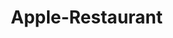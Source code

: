 # Apple-Restaurant
<!DOCTYPE html>
<html lang="en">
<head>
    <meta charset="UTF-8">
    <meta name="viewport" content="width=device-width, initial-scale=1.0">
    <title>Apple Restoran Website</title>
    <link rel="stylesheet" href="style.css">
    <link rel="stylesheet" href="https://cdnjs.cloudflare.com/ajax/libs/font-awesome/7.0.0/css/all.min.css">
     <link href="https://cdn.jsdelivr.net/npm/bootstrap@5.3.7/dist/css/bootstrap.min.css" rel="stylesheet">
    <link href="https://getbootstrap.com/docs/5.3/assets/css/docs.css" rel="stylesheet">
</head>
<body>
<style> * {
            margin: 0;
            padding: 0;
            box-sizing: border-box;
        }
        
        body {
            overflow-x: hidden;
        }
        
        .navbar {
            display: flex;
            justify-content: space-between;
            align-items: center;
            padding: 10px 20px;
            background-color: #f8f9fa;
            box-shadow: 0 2px 5px rgba(0,0,0,0.1);
            flex-wrap: wrap;
        }
        
        .content {
            font-size: 30px;
            padding-top: 250px;
            padding-left: 40px;
            color: #f8f9fa;
            background: linear-gradient(rgba(0, 0, 0, 0.3), rgba(0, 0, 0, 0.3)), url("img folder/background..jpg");
            background-size: cover;
            background-position: center;
            height: 100vh;
        }
        
        .content .h4 {
            margin-left: 2%;
        }
        
        .content .button {
            margin-top: 15px;
            margin-left: 10%;
            font-size: 20px;
            border: 1px solid;
            border-radius: 5px;
            font-family: Verdana, Geneva, Tahoma, sans-serif;
            cursor: pointer;
            background-color: black;
            color: white;
            padding: 6px;
            white-space: nowrap;
            transition: all 0.3s ease;
            display: inline-block;
        }
        
        .content .button:hover {
            transform: scale(1.1)
        }
        
        .menu {
            display: flex;
            list-style: none;
            gap: 15px;
        }
        
        .menu a {
            text-decoration: none;
            color: black;
            font-family: 'Trebuchet MS', 'Lucida Sans Unicode', 'Lucida Grande', 'Lucida Sans', Arial, sans-serif;
            font-size: 25px;
            position: relative;
            display: inline-block;
            padding: 10px 15px;
        }
        
        .menu a:hover {
            color: #FF9500;
            transition: color 0.3s ease;
        }
        
        .menu-items {
            margin-left: 20px;
            font-size: 24px;
        }
        
        .menu a::after {
            content: '';
            position: absolute;
            bottom: 0;
            left: 0;
            width: 0;
            height: 2px;
            background-color: #f18901;
            transition: width 0.5s ease;
        }
        
        .menu a:hover::after {
            width: 100%;
        }
        
        .icon {
            display: flex;
        }
        
        .icon a span {
            justify-content: flex-end;
            font-size: 25px;
            margin-left: 10px;
            color: #FF9500;
            transition: all 0.3s ease;
            display: inline-block;
        }
        
        .icon a span:hover {
            transform: scale(1.4);
        }
        
        .img i {
            font-size: 40px;
            color: #e07f08;
            font-size: 40px;
            transition: all 0.3s ease;
            display: inline-block;
        }
        
        .img i:hover {
            transform: scale(1.4);
        }
        
        .search-container {
            position: relative;
            display: inline-block;
        }
        
        .fa-magnifying-glass {
            font-size: 1.7rem;
            cursor: pointer;
            padding-top: 10px;
            padding-right: 80px;
        }
        
        .search-box {
            height: 100px;
            position: absolute;
            top: 90px;
            right: 160px;
            opacity: 0;
            transition: all 0.4s ease-out;
        }
        
        .search-box.active {
            border-bottom-color: #007bff;
            box-shadow: 0 2px 10px rgba(0, 0, 0, 0.1);
            opacity: 1;
            gap: 10px;
        }
        
        #searchIcon {
            cursor: pointer;
            font-size: 1.5rem;
            padding-top: 10px;
            padding-left: 30px;
        }
        
        .search-box input {
            height: 40px;
            width: 400px;
            padding: 8px 10px;
            border: 1px solid #ccc;
            border-radius: 10px;
            outline: #e07f08;
        }
        
        .cart-container {
            position: relative;
            display: inline-block;
        }
        
        .cart-icon {
            width: 250px;
            margin-right: 5px;
            padding: 10px 60px;
            background: #b36e00;
            color: white;
            border: none;
            border-radius: 4px;
            cursor: pointer;
            font-size: 16px;
            transition: all 0.9s;
        }
        
        .cart-icon:hover {
            background: #d49a26;
        }
        
        .cart-dropdown {
            position: absolute;
            top: 100%;
            left: 0;
            width: 250px;
            background: white;
            box-shadow: 0 8px 16px rgba(0,0,0,0.2);
            border-radius: 4px;
            overflow: hidden;
            max-height: 0;
            transition: max-height 1s ease-out, opacity 0.3s ease;
            opacity: 0;
        }
        
        .cart-dropdown.active {
            max-height: 600px;
            opacity: 1;
        }
        
        .menuitems {
            text-decoration: none;
            color: black;
            width: 400px;
        }
        
        .menuitems .iconimg {
            width: 120px;
            height: 80px;
            margin-left: 5px;
        }
        
        .menuitems2 {
            text-decoration: none;
            color: black;
            width: 400px;
        }
        
        .menuitems2 .iconimg {
            margin-bottom: 7px;
            width: 130px;
            height: 70px;
            margin-left: 5px;
        }
        
        .menuitems3 {
            text-decoration: none;
            color: black;
            width: 400px;
        }
        
        .menuitems3 .iconimg {
            width: 130px;
            height: 90px;
            margin-right: 10px;
        }
        
        .menuitems4 {
            text-decoration: none;
            color: black;
            width: 400px;
        }
        
        .menuitems4 .iconimg {
            width: 140px;
            height: 70px;
        }
        
        .menuitems5 {
            text-decoration: none;
            color: black;
            width: 400px;
        }
        
        .menuitems5 .iconimg {
            width: 140px;
            height: 70px;
        }
        
        b .iconimg {
            vertical-align: middle;
        }
        
        .card-items img {
            padding-right: 20px;
        }
        
        .checkout-btn {
            cursor: pointer;
            width: 100%;
            padding: 10px;
            margin-top: 15px;
            background: #b36e00;
            color: white;
            border: 1px solid;
            border-radius: 4px;
            transition: all 0.9s;
            font-size: 19px;
        }
        
        .checkout-btn:hover {
            background: #d49a26;
        }
        
        .card-items a {
            display: inline-block;
            transition: all 0.4s ease;
            transform: translateZ(0);
        }
        
        .card-items a:hover {
            transform: translateY(-5px) scale(1.05);
            box-shadow: 0 10px 20px rgba(0,0,0,0.1);
        }
        
        .footer {
            display: flex;
            height: 1500px;
            width: 100%;
            clear: both;
            background-color: rgb(249, 135, 53);
            flex-wrap: wrap;
            justify-content: center;
        }
        
        .menu1 {
            height: 20px;
        }
        
        .menu1 .menuh1 {
            font-size: 40px;
            color: white;
            padding-top: 20px;
            padding-left: 45%;
            background-color: rgb(249, 135, 53);
        }
        
        .card {
            left: 75px;
            margin-top: 100px;
            margin-left: 15px;
            text-decoration: none;
            transition: all 0.4s ease;
            transform: translateZ(0);
            max-height: 500px;
        }
        
        .card .cards {
            text-decoration: none;
            color: black;
        }
        
        .card button {
            padding: 12px 24px;
            background: #834600;
            color: white;
            border: none;
            border-radius: 4px;
            cursor: pointer;
            transition: background 0.3s ease;
        }
        
        .card button:hover {
            background: #ff0000fe;
            box-shadow: 0 4px 8px rgb(198, 122, 0);
        }
        
        .card .card-img-top1 {
            height: 250px;
            margin-top: 20px;
        }
        
        .card .card-img-top2 {
            height: 200px;
            margin-top: 20px;
        }
        
        .card-img-top3 {
            padding-top: 20px;
            height: 200px;
        }
        
        .card-img-top4 {
            height: 250px;
            padding-top: 3px;
        }
        
        .card-body .price2 {
            margin-top: 45px;
        }
        
        .card-body .price3 {
            margin-top: 60px;
        }
        
        .card:hover {
            transform: translateY(-8px) scale(1.05);
        }
        
        .end {
            display: flex;
            background-color: rgb(249, 135, 53);
            flex-wrap: wrap;
            justify-content: center;
        }
        
        .cartt {
            max-width: 450px;
            height: 550px;
            margin-top: -750px;
            margin-left: 110px;
            border-radius: 20px;
            background-color: white;
        }
        
        .cartt2 {
            max-width: 450px;
            height: 550px;
            margin-top: -750px;
            margin-left: 20px;
            border-radius: 20px;
            background-color: white;
        }
        
        .cartt3 {
            max-width: 450px;
            height: 550px;
            margin-top: -750px;
            margin-left: 20px;
            border-radius: 20px;
            background-color: white;
        }
        
        .cartt .burger {
            width: 550px;
            max-width: 100%;
        }
        
        .cartt2 .burger {
            width: 550px;
            max-width: 100%;
        }
        
        .cartt3 .burger {
            width: 550px;
            max-width: 100%;
        }
        
        .end p {
            font-size: 14px;
            padding-left: 45%;
            padding-top: 15px
        }
        
        .strong {
            font-size: 26px;
            margin-left: 10px;
        }
        
        .fa-cart-plus {
            margin-left: 310px;
            font-size: 40px;
            color: #b36e00;
        }
        
        .contact {
            transform: translateX();
            margin-top: -110px;
            margin-right: 5px;
        }
        
        .contact h1 {
            margin-left: -500%;
            font-size: 40px;
            color: white;
            background-color: rgb(249, 135, 53);
        }
        
        .contact2 {
            background-color: rgb(249, 135, 53);
            height: 500px;
        }
        
        .input-container {
            position: relative;
            background-color: #e0cfc7;
            margin-left: 350px;
            width: 800px;
            height: 350px;
            border-radius: 12px;
        }
        
        .input-container h2 {
            margin-top: 0;
            margin-left: 38%;
        }
        
        .input-name {
            padding-left: 30px;
            display: block;
            width: 600px;
            height: 40px;
            margin-left: 12%;
            margin-top: 40px;
            border-radius: 8px;
            border: 0px;
        }
        
        .input-email {
            padding-left: 30px;
            display: block;
            width: 600px;
            height: 40px;
            margin-left: 12%;
            margin-top: 40px;
            border-radius: 8px;
            border: 0px;
        }
        
        .input-number {
            padding-left: 30px;
            display: block;
            width: 600px;
            height: 40px;
            margin-left: 12%;
            margin-top: 40px;
            border: 0px;
            border-radius: 8px;
        }
        
        .submit {
            margin-top: 15px;
            margin-left: 45%
        }
        
        .user-icon {
            position: relative;
            margin-bottom: 20px;
        }
        
        .user-icon .fa-user-tie {
            position: absolute;
            margin-top: 13px;
            margin-left: 100px
        }
        
        .user-icon .fa-envelope-circle-check {
            position: absolute;
            margin-top: 55px;
            margin-left: 100px;
        }
        
        .user-icon .fa-phone-volume {
            position: absolute;
            margin-top: 55px;
            margin-left: 100px;
        }
        
        .submit {
            background: linear-gradient(135deg, #ff9800, #ff5722);
            color: #fff;
            padding: 12px 24px;
            border: none;
            border-radius: 12px;
            font-size: 16px;
            font-weight: bold;
            cursor: pointer;
            transition: all 0.3s ease;
            box-shadow: 0 4px 10px rgba(0,0,0,0.3);
            margin-top: 6px;
        }
        
        .submit:hover {
            background: linear-gradient(135deg, #ffb74d, #ff7043);
            transform: translateY(-3px);
            box-shadow: 0 6px 14px rgba(0,0,0,0.4);
        }
        
        .submit:active {
            transform: translateY(0);
            box-shadow: 0 2px 6px rgba(0,0,0,0.2);
        }
        
        .input-container {
            height: 400px;
        }
        
        /* Responsive dizayn üçün media sorğuları */
        @media (max-width: 1200px) {
            .content {
                padding-top: 200px;
                font-size: 26px;
            }
            
            .input-container {
                margin-left: 200px;
                width: 700px;
            }
        }
        
        @media (max-width: 900px) {
            .navbar {
                flex-direction: column;
                padding: 15px;
            }
            
            .menu {
                margin-top: 15px;
                flex-wrap: wrap;
                justify-content: center;
            }
            
            .content {
                padding-top: 150px;
                padding-left: 20px;
                font-size: 22px;
                text-align: center;
            }
            
            .content .button {
                margin-left: 0;
            }
            
            .footer {
                height: auto;
                padding-bottom: 50px;
            }
            
            .card {
                margin: 30px auto;
                left: 0;
            }
            
            .end {
                flex-direction: column;
                align-items: center;
            }
            
            .cartt, .cartt2, .cartt3 {
                margin: 20px 0;
                max-width: 90%;
            }
            
            .input-container {
                margin: 0 auto;
                width: 90%;
            }
            
            .input-name, .input-email, .input-number {
                width: 90%;
                margin-left: 5%;
            }
            
            .input-container h2 {
                margin-left: 0;
                text-align: center;
            }
            
            .submit {
                margin-left: 40%;
            }
        }
        
        @media (max-width: 768px) {
            .menu {
                flex-direction: column;
                align-items: center;
                gap: 10px;
            }
            
            .menu a {
                font-size: 20px;
                padding: 5px 10px;
            }
            
            .content {
                padding-top: 120px;
                font-size: 18px;
            }
            
            .content .button {
                font-size: 16px;
                padding: 8px 16px;
            }
            
            .search-box input {
                width: 300px;
            }
            
            .cart-icon {
                width: 200px;
                padding: 10px 30px;
            }
            
            .menu1 .menuh1 {
                padding-left: 0;
                text-align: center;
            }
            
            .user-icon .fa-user-tie,
            .user-icon .fa-envelope-circle-check,
            .user-icon .fa-phone-volume {
                margin-left: 30px;
            }
            
            .contact h1 {
                margin-left: 0;
                text-align: center;
            }
        }
        
        @media (max-width: 576px) {
            .content {
                padding-top: 100px;
                font-size: 16px;
            }
            
            .img i {
                font-size: 30px;
            }
            
            .icon a span {
                font-size: 20px;
            }
            
            .search-box input {
                width: 250px;
                right: 0;
            }
            
            .cart-icon {
                width: 150px;
                padding: 8px 15px;
                font-size: 14px;
            }
            
            .card {
                width: 90% !important;
                margin-left: 0;
            }
            
            .input-container {
                height: auto;
                padding: 20px 0;
            }
            
            .input-name, .input-email, .input-number {
                width: 85%;
            }
            
            .submit {
                margin-left: 35%;
                padding: 10px 20px;
            }
            
            .fa-cart-plus {
                margin-left: 200px;
            }
            
            .end p {
                padding-left: 35%;
            }
        }
        
        @media (max-width: 400px) {
            .content {
                padding-top: 80px;
                font-size: 14px;
            }
            
            .content .button {
                font-size: 14px;
            }
            
            .search-box input {
                width: 200px;
            }
            
            .menu a {
                font-size: 18px;
            }
            
            .card {
                width: 100% !important;
            }
            
            .input-container {
                
                width: 95%;
                margin-left: 2.5%;
            }
            
            .input-name, .input-email, .input-number {
                width: 95%;
                margin-left: 2.5%;
            }
            
            .submit {
                margin-left: 30%;
            }
            
            .fa-cart-plus {
                margin-left: 150px;
                font-size: 30px;
            }
        }



        </style>
    
<div class="navbar">
        <div class="img">
        <a href="#">
        <i class="fa-brands fa-apple"></i>
         </a>
        </div>
 <ul class="menu">
  <a href="#"> <li class="menu-items">Home</li> </a>
    <a href="#"><li class="menu-items">Menu</li> </a> 
     <a href="#"><li class="menu-items">Blogs</li></a>  
     <a href="#"><li class="menu-items">About us</li> </a> 
     <a href="#"><li class="menu-items">Contact</li> </a> 
        </ul> 
 <div class="icon">
    
            
            <div class="search-container"><a href="#" id="searchIcon"> <span><i class="fa-solid fa-magnifying-glass"></i> </span></a></div>
           <div class="search-box" id="searchBox">
            <input type="text" placeholder="Search here:">
           </div>
           <div class="cart-container">
             
               <button class="cart-icon" onclick="toggleCartMenu()">
                Shopping Card
                </button>
 
             <div class="cart-dropdown" id="cartDropDown">
             <div class="cart-content">
                
                <div class="card-items">
                    
                    <a href="" class="menuitems"><b><img src="img folder/menu.png" class="iconimg" alt=""> Item 1/ 
                           <i class="pizza">$6.00</i>
                    </b></a>
                     <a href="" class="menuitems2"><b><img src="img folder/menu2.png" class="iconimg" alt=""> Item 2/ 
                           <i class="pizza">$8.00</i>
                    </b></a>
                     <a href="" class="menuitems3"><b><img src="img folder/menu3.png" class="iconimg" alt=""> Item 3/ 
                           <i class="pizza">$11.00</i>
                    </b></a>
                     <a href="" class="menuitems4"><b><img src="img folder/menu4.png" class="iconimg" alt=""> Item 4/ 
                           <i class="pizza">$9.00</i>
                    </b></a>
                     <a href="" class="menuitems5"><b><img src="img folder/menu5.png" class="iconimg" alt=""> Item 5/ 
                           <i class="pizza">$8.50</i>
                    </b></a>
                 
                   
                   
                </div>
                <button class="checkout-btn">
                    Checkout now
                </button>
             </div>
             </div>
          </div>
          
      </div>
     
   
</div>


<div class="content">
    <h1>Welcome to Apple Restoran</h1>
       
    <h6 class="h4">"Thank you for dining with us. </h6> 
    <h6>where every meal is crafted with passion and served with warmth.</h6>
    <h6> We look forward to welcoming you back soon!"</h6>
    <button class="button">Order now</button>
</div>
<div class="menu1">
 <h1 class="menuh1">Menu</h1>
 </div>
<div class="footer">
              
               <br>
       <div class="card" style="width: 20rem;"><a href="#" class="cards">
  <img src="img folder/menu.png" class="card-img-top1  " alt="...">
  <div class="card-body ">
      <h5>5 Middle Burgers</h5>
    <del>$110</del>
    <h4>$92</h4>
  </div>
  <button>Add Cart</button></a>
</div>

     <div class="card" style="width: 20rem;"> <a href="#" class="cards">
  <img src="img folder/menu2.png" class="card-img-top2  " alt="...">
  <div class="card-body ">
    <div class="price2">
   <h5>5 Mini Burgers</h5>
    <del>$95</del>
    <h4>$71</h4>
    </div>
  </div>
   <button>Add Cart</button></a>
</div> 
   <div class="card" style="width: 20rem;">   <a href="#" class="cards">
  <img src="img folder/menu5.png" class="card-img-top3 " alt="...">
  <div class="card-body ">
    <div class="price3">
    <h5>5 Mini Sandwichs</h5>
    <del>$100</del>
    <h4>$85</h4>
    </div>
    
  </div>
   <button>Add Cart</button></a>
</div>
    <div class="card  d-flex flex-column" style="width: 20rem;"> <a href="#" class="cards">
  <img src="img folder/menu.png" class="card-img-top4  " alt="...">
  <div class="card-body ">
    <h5>6 Big Burgers</h5>
     <del>$130</del>
    <h4>$100</h4>
     
  </div>
  <button>Add Cart</button></a>
</div> 

</div>

<div class="end">
<div class="cartt">
    <p>BIG Burger</p>
    <h1>Beef Burger</h1>
    <img src="img folder/menu.png" alt="" class="burger">
    
     <strong class="strong">$17</strong>
     <i class="fa-solid fa-cart-plus"></i>
  </div>
  <div class="cartt2">
    <p>BIG Burger</p>
    <h1>Mutton Burger</h1>
    <img src="img folder/menu.png" alt="" class="burger">
   
     <strong class="strong">$10</strong>
      <i class="fa-solid fa-cart-plus"></i>
  </div>
   <div class="cartt3">
    <p>BIG Burger</p>
    <h1>Chicken Burger</h1>
    <img src="img folder/menu.png" alt="" class="burger">
    <strong class="strong">$14</strong>
    <i class="fa-solid fa-cart-plus"></i>
  </div>
     <div class="contact">
   
  </div>
  </div>
  <div class="contact2">
    <div class="input-container">
        <h2>Get in Touch</h2>
    <form action="submit" class="input-form">
        <div class="user-icon">
            <i class="fa-solid fa-user-tie"></i>
            <input type="text"id="name" name="name" placeholder="Your Name" class="input-name">
            <i class="fa-solid fa-envelope-circle-check"></i>
             <input type="email"placeholder="Email" class="input-email">
             <i class="fa-solid fa-phone-volume"></i>
        <input type="number" class="input-number" placeholder="Phone Number">
        </div>
       
       
         <button class="submit">Submit</button>
    </form>
   
    </div>
  </div>



<script src="app.js"></script>
 <script defer src="https://cdn.jsdelivr.net/npm/bootstrap@5.3.7/dist/js/bootstrap.bundle.min.js"></script>
</body>
</html>
